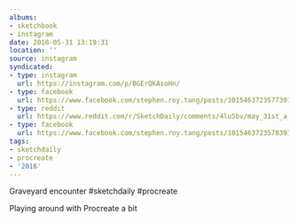 ```yaml
---
albums:
- sketchbook
- instagram
date: 2016-05-31 13:19:31
location: ''
source: instagram
syndicated:
- type: instagram
  url: https://instagram.com/p/BGErQKAsoHn/
- type: facebook
  url: https://www.facebook.com/stephen.roy.tang/posts/10154637235773912:0
- type: reddit
  url: https://www.reddit.com/r/SketchDaily/comments/4lu5bv/may_31st_a_cemetery/d3qbzgf/
- type: facebook
  url: https://www.facebook.com/stephen.roy.tang/posts/10154637235783912
tags:
- sketchdaily
- procreate
- '2016'
---
```


Graveyard encounter #sketchdaily #procreate

Playing around with Procreate a bit